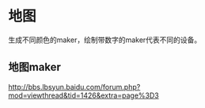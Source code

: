 # 地图

生成不同颜色的maker，绘制带数字的maker代表不同的设备。

## 地图maker

http://bbs.lbsyun.baidu.com/forum.php?mod=viewthread&tid=1426&extra=page%3D3

